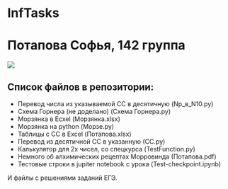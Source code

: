 # InfTasks
# Потапова Софья, 142 группа
![](https://aboutandroid.ru/wp-content/uploads/2015/06/%D0%97%D0%B2%D1%91%D0%B7%D0%B4%D0%BD%D0%BE%D0%B5-%D0%BD%D0%B5%D0%B1%D0%BE-9-600x338.jpg)

## Список файлов в репозитории:
- Перевод числа из указываемой СС в десятичную (Np_в_N10.py)
- Схема Горнера (не доделано) (Cхема Горнера.py)
- Морзянка в Ecxel (Морзянка.xlsx)
- Морзянка на python (Морзе.py)
- Таблицы с СС в Excel (Потапова.xlsx)
- Перевод из десятичной СС в указанную (СС.py)
- Калькулятор для 2х чисел, со спецкурса (TestFunction.py)
- Немного об алхимических рецептах Морровинда (Потапова.pdf)
- Тестовые строки в jupiter notebook c урока (Test-checkpoint.ipynb)

И файлы с решениями заданий ЕГЭ.
